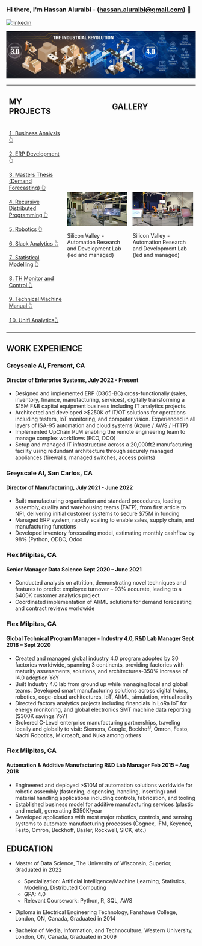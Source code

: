 ### Hi there, I'm Hassan Aluraibi -  (hassan.aluraibi@gmail.com) 👋 
[![linkedin](https://img.shields.io/badge/linkedin-%230077B5.svg?style=for-the-badge&logo=linkedin&logoColor=white)](https://www.linkedin.com/in/hassanaluraibi/)

<img src="https://github.com/Qadir-Hassan/attachement/blob/main/banner.png">


<table>
  <tr>
    <td><h2>MY PROJECTS</h2>
    <td colspan="2"><center><h2>GALLERY</h2></center>
  </tr>
  <tr>
    <td>
      <p><a href="https://github.com/HassanA777/My-Projects/tree/main/Business%20Analysis">1. Business Analysis 👆</p>
       <p><a href="https://github.com/HassanA777/My-Projects/tree/main/ERP%20Development">2. ERP Development 👆</p>
       <p><a href="https://github.com/HassanA777/My-Projects/tree/main/Masters%20Thesis%20(Demand%20Forecasting)">3. Masters Thesis (Demand Forecasting) 👆</p>
       <p><a href="https://github.com/HassanA777/My-Projects/tree/main/Recursive%20Distributed%20Programming">4. Recursive Distributed Programming 👆</p>
        <p><a href="https://github.com/HassanA777/My-Projects/tree/main/Robotics">5. Robotics 👆</p>
       <p><a href="https://github.com/HassanA777/My-Projects/tree/main/Slack%20Analytics">6. 	Slack Analytics 👆</p>
       <p><a href="https://github.com/HassanA777/My-Projects/tree/main/Statistical%20Modelling">7. Statistical Modelling 👆</p>
       <p><a href="https://github.com/HassanA777/My-Projects/tree/main/TH%20Monitor%20and%20Control">8. TH Monitor and Control 👆</p>
         <p><a href="https://github.com/HassanA777/My-Projects/tree/main/Technical%20Machine%20Manual">9. Technical Machine Manual 👆</p>
       <p><a href="https://github.com/HassanA777/My-Projects/tree/main/Unifi%20Analytics/Unifi">10. Unifi Analytics👆</p>
  </d>
    <td ><img src="https://github.com/Qadir-Hassan/attachement/blob/main/lab%20entrance.jpg" width = 500>
      <p>Silicon Valley - Automation Research and Development Lab (led and managed)</p>
    </td>
     <td><img src="https://github.com/Qadir-Hassan/attachement/blob/main/robotics%20setup.jpg" width = 500>
        <p>Silicon Valley - Automation Research and Development Lab (led and managed)</p>
    </td>
    </tr> 
</table>


## WORK EXPERIENCE
### Greyscale AI, Fremont, CA
#### Director of Enterprise Systems, July 2022 - Present
- Designed and implemented ERP (D365-BC) cross-functionally (sales, inventory, finance, manufacturing, services), digitally transforming a $15M F&B capital equipment business including IT analytics projects.
- Architected and developed >$250K of IT/OT solutions for operations including testers, IoT monitoring, and computer vision. Experienced in all layers of ISA-95 automation and cloud systems (Azure / AWS / HTTP)
- Implemented UpChain PLM enabling the remote engineering team to manage complex workflows (ECO, DCO)
- Setup and managed IT infrastructure across a 20,000ft2 manufacturing facility using redundant architecture through securely managed appliances (firewalls, managed switches, access points)

### Greyscale AI, San Carlos, CA
#### Director of Manufacturing, July 2021 - June 2022
- Built manufacturing organization and standard procedures, leading assembly, quality and warehousing teams (FATP), from first article to NPI, delivering initial customer systems to secure $75M in funding
- Managed ERP system, rapidly scaling to enable sales, supply chain, and manufacturing functions 
- Developed inventory forecasting model, estimating monthly cashflow by 98% (Python, ODBC, Odoo

### Flex	 Milpitas, CA
#### Senior Manager Data Science			Sept 2020 – June 2021
  - Conducted analysis on attrition, demonstrating novel techniques and features to predict employee turnover – 93% accurate, leading to a $400K customer analytics project
  - Coordinated implementation of AI/ML solutions for demand forecasting and contract reviews worldwide
 
### Flex	 Milpitas, CA
#### Global Technical Program Manager - Industry 4.0, R&D Lab Manager	Sept 2018 – Sept 2020
  - Created and managed global industry 4.0 program adopted by 30 factories worldwide, spanning 3 continents, providing factories with maturity assessments, solutions, and architectures-350% increase of I4.0 adoption YoY
- Built Industry 4.0 lab from ground up while managing local and global teams. Developed smart manufacturing solutions across digital twins, robotics, edge-cloud architectures, IoT, AI/ML, simulation, virtual reality
- Directed factory analytics projects including financials in LoRa IoT for energy monitoring, and global electronics SMT machine data reporting ($300K savings YoY)
- Brokered C-Level enterprise manufacturing partnerships, traveling locally and globally to visit: Siemens, Google, Beckhoff, Omron, Festo, Nachi Robotics, Microsoft, and Kuka among others

### Flex	 Milpitas, CA
#### 	Automation & Additive Manufacturing R&D Lab Manager	Feb 2015 – Aug 2018
 -	Engineered and deployed >$10M of automation solutions worldwide for robotic assembly (fastening, dispensing, handling, inserting) and material handling applications including controls, fabrication, and tooling
 -	Established business model for additive manufacturing services (plastic and metal), generating $350K/year
 -	Developed applications with most major robotics, controls, and sensing systems to automate manufacturing processes (Cognex, IFM, Keyence, Festo, Omron, Beckhoff, Basler, Rockwell, SICK, etc.)


  





## EDUCATION

- Master of Data Science, The University of Wisconsin, Superior, Graduated in 2022
  - Specialization: Artificial Intelligence/Machine Learning, Statistics, Modeling, Distributed Computing
  - GPA: 4.0
  - Relevant Coursework: Python, R, SQL, AWS

- Diploma in Electrical Engineering Technology, Fanshawe College, London, ON, Canada, Graduated in 2014
- Bachelor of Media, Information, and Technoculture, Western University, London, ON, Canada, Graduated in 2009






